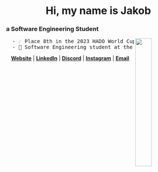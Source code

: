 <h1 align="center">Hi, my name is Jakob</h1>
<h3>a Software Engineering Student</h3>

<img align="right" src="shiguang-dailiren-link-click.gif" width="30%">

<pre>
  - ☄️ Place 8th in the 2023 HADO World Cup in Tokyo, Japan
  - 📖 Software Engineering student at the University of Otago
</pre>

<p align="center"><strong><a href="https://rumia.moe/">Website</a></strong> | <strong><a href="https://www.linkedin.com/in/jakob-d/">LinkedIn</a></strong> | <strong><a href="https://discord.com/users/445035187370328066">Discord</a></strong> | <strong><a href="https://instagram.com/jakob.deguzman">Instagram</a></strong> | <strong><a href="mailto:jakob@rumia.moe">Email</a></strong></p>
